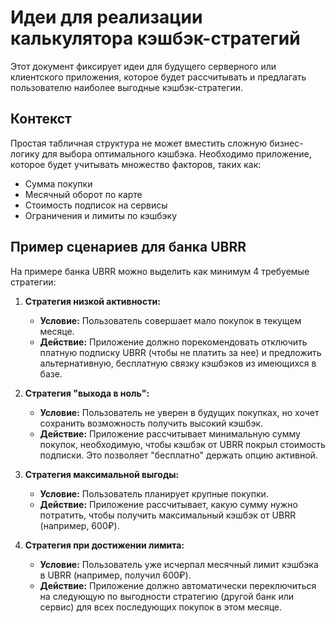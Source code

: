 # Идеи для реализации калькулятора кэшбэк-стратегий

Этот документ фиксирует идеи для будущего серверного или клиентского приложения, которое будет рассчитывать и предлагать пользователю наиболее выгодные кэшбэк-стратегии.

## Контекст

Простая табличная структура не может вместить сложную бизнес-логику для выбора оптимального кэшбэка. Необходимо приложение, которое будет учитывать множество факторов, таких как:
- Сумма покупки
- Месячный оборот по карте
- Стоимость подписок на сервисы
- Ограничения и лимиты по кэшбэку

## Пример сценариев для банка UBRR

На примере банка UBRR можно выделить как минимум 4 требуемые стратегии:

1.  **Стратегия низкой активности:**
    - **Условие:** Пользователь совершает мало покупок в текущем месяце.
    - **Действие:** Приложение должно порекомендовать отключить платную подписку UBRR (чтобы не платить за нее) и предложить альтернативную, бесплатную связку кэшбэков из имеющихся в базе.

2.  **Стратегия "выхода в ноль":**
    - **Условие:** Пользователь не уверен в будущих покупках, но хочет сохранить возможность получить высокий кэшбэк.
    - **Действие:** Приложение рассчитывает минимальную сумму покупок, необходимую, чтобы кэшбэк от UBRR покрыл стоимость подписки. Это позволяет "бесплатно" держать опцию активной.

3.  **Стратегия максимальной выгоды:**
    - **Условие:** Пользователь планирует крупные покупки.
    - **Действие:** Приложение рассчитывает, какую сумму нужно потратить, чтобы получить максимальный кэшбэк от UBRR (например, 600₽).

4.  **Стратегия при достижении лимита:**
    - **Условие:** Пользователь уже исчерпал месячный лимит кэшбэка в UBRR (например, получил 600₽).
    - **Действие:** Приложение должно автоматически переключиться на следующую по выгодности стратегию (другой банк или сервис) для всех последующих покупок в этом месяце.
